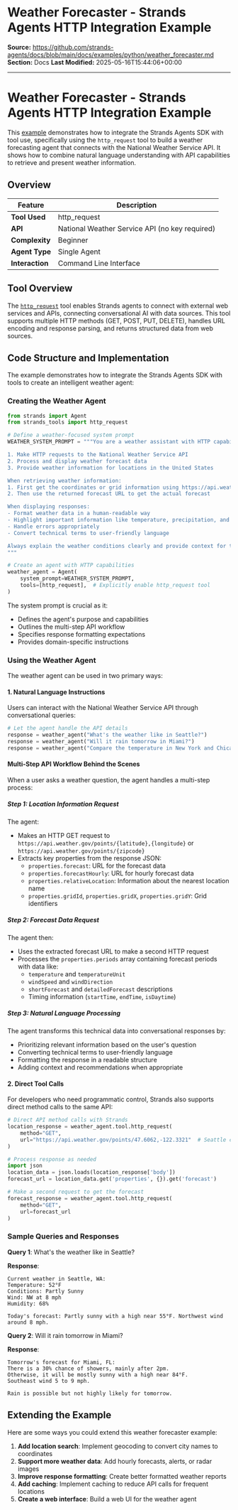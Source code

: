 # Weather Forecaster - Strands Agents HTTP Integration Example

**Source:** https://github.com/strands-agents/docs/blob/main/docs/examples/python/weather_forecaster.md
**Section:** Docs
**Last Modified:** 2025-05-16T15:44:06+00:00

---

# Weather Forecaster - Strands Agents HTTP Integration Example

This [example](https://github.com/strands-agents/docs/blob/main/docs/examples/python/weather_forecaster.py) demonstrates how to integrate the Strands Agents SDK with tool use, specifically using the `http_request` tool to build a weather forecasting agent that connects with the National Weather Service API. It shows how to combine natural language understanding with API capabilities to retrieve and present weather information.

## Overview

| Feature            | Description                            |
| ------------------ | -------------------------------------- |
| **Tool Used**      | http_request                           |
| **API**            | National Weather Service API (no key required) |
| **Complexity**     | Beginner                               |
| **Agent Type**     | Single Agent                           |
| **Interaction**    | Command Line Interface                 |

## Tool Overview

The [`http_request`](https://github.com/strands-agents/tools/blob/main/src/strands_tools/http_request.py) tool enables Strands agents to connect with external web services and APIs, connecting conversational AI with data sources. This tool supports multiple HTTP methods (GET, POST, PUT, DELETE), handles URL encoding and response parsing, and returns structured data from web sources.

## Code Structure and Implementation

The example demonstrates how to integrate the Strands Agents SDK with tools to create an intelligent weather agent:

### Creating the Weather Agent

```python
from strands import Agent
from strands_tools import http_request

# Define a weather-focused system prompt
WEATHER_SYSTEM_PROMPT = """You are a weather assistant with HTTP capabilities. You can:

1. Make HTTP requests to the National Weather Service API
2. Process and display weather forecast data
3. Provide weather information for locations in the United States

When retrieving weather information:
1. First get the coordinates or grid information using https://api.weather.gov/points/{latitude},{longitude} or https://api.weather.gov/points/{zipcode}
2. Then use the returned forecast URL to get the actual forecast

When displaying responses:
- Format weather data in a human-readable way
- Highlight important information like temperature, precipitation, and alerts
- Handle errors appropriately
- Convert technical terms to user-friendly language

Always explain the weather conditions clearly and provide context for the forecast.
"""

# Create an agent with HTTP capabilities
weather_agent = Agent(
    system_prompt=WEATHER_SYSTEM_PROMPT,
    tools=[http_request],  # Explicitly enable http_request tool
)
```

The system prompt is crucial as it:

- Defines the agent's purpose and capabilities
- Outlines the multi-step API workflow
- Specifies response formatting expectations
- Provides domain-specific instructions

### Using the Weather Agent

The weather agent can be used in two primary ways:

#### 1. Natural Language Instructions

Users can interact with the National Weather Service API through conversational queries:

```python
# Let the agent handle the API details
response = weather_agent("What's the weather like in Seattle?")
response = weather_agent("Will it rain tomorrow in Miami?")
response = weather_agent("Compare the temperature in New York and Chicago this weekend")
```

#### Multi-Step API Workflow Behind the Scenes

When a user asks a weather question, the agent handles a multi-step process:

##### Step 1: Location Information Request
The agent:

- Makes an HTTP GET request to `https://api.weather.gov/points/{latitude},{longitude}` or `https://api.weather.gov/points/{zipcode}`
- Extracts key properties from the response JSON:
  - `properties.forecast`: URL for the forecast data
  - `properties.forecastHourly`: URL for hourly forecast data
  - `properties.relativeLocation`: Information about the nearest location name
  - `properties.gridId`, `properties.gridX`, `properties.gridY`: Grid identifiers

##### Step 2: Forecast Data Request
The agent then:

- Uses the extracted forecast URL to make a second HTTP request
- Processes the `properties.periods` array containing forecast periods with data like:
  - `temperature` and `temperatureUnit`
  - `windSpeed` and `windDirection`
  - `shortForecast` and `detailedForecast` descriptions
  - Timing information (`startTime`, `endTime`, `isDaytime`)

##### Step 3: Natural Language Processing
The agent transforms this technical data into conversational responses by:

- Prioritizing relevant information based on the user's question
- Converting technical terms to user-friendly language
- Formatting the response in a readable structure
- Adding context and recommendations when appropriate


#### 2. Direct Tool Calls

For developers who need programmatic control, Strands also supports direct method calls to the same API:

```python
# Direct API method calls with Strands
location_response = weather_agent.tool.http_request(
    method="GET",
    url="https://api.weather.gov/points/47.6062,-122.3321"  # Seattle coordinates
)

# Process response as needed
import json
location_data = json.loads(location_response['body'])
forecast_url = location_data.get('properties', {}).get('forecast')

# Make a second request to get the forecast
forecast_response = weather_agent.tool.http_request(
    method="GET",
    url=forecast_url
)
```
### Sample Queries and Responses

**Query 1**: What's the weather like in Seattle?

**Response**:
```
Current weather in Seattle, WA:
Temperature: 52°F
Conditions: Partly Sunny
Wind: NW at 8 mph
Humidity: 68%

Today's forecast: Partly sunny with a high near 55°F. Northwest wind around 8 mph.
```

**Query 2**: Will it rain tomorrow in Miami?

**Response**:
```
Tomorrow's forecast for Miami, FL:
There is a 30% chance of showers, mainly after 2pm.
Otherwise, it will be mostly sunny with a high near 84°F.
Southeast wind 5 to 9 mph.

Rain is possible but not highly likely for tomorrow.
```

## Extending the Example

Here are some ways you could extend this weather forecaster example:

1. **Add location search**: Implement geocoding to convert city names to coordinates
2. **Support more weather data**: Add hourly forecasts, alerts, or radar images
3. **Improve response formatting**: Create better formatted weather reports
4. **Add caching**: Implement caching to reduce API calls for frequent locations
5. **Create a web interface**: Build a web UI for the weather agent
